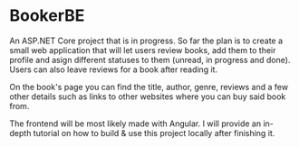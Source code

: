 # BookerBE
 
An ASP.NET Core project that is in progress. So far the plan is to create a small web application that will let users review books, add them to their profile and asign different statuses to them (unread, in progress and done). Users can also leave reviews for a book after reading it.

On the book's page you can find the title, author, genre, reviews and a few other details such as links to other websites where you can buy said book from.

The frontend will be most likely made with Angular. I will provide an in-depth tutorial on how to build & use this project locally after finishing it.

